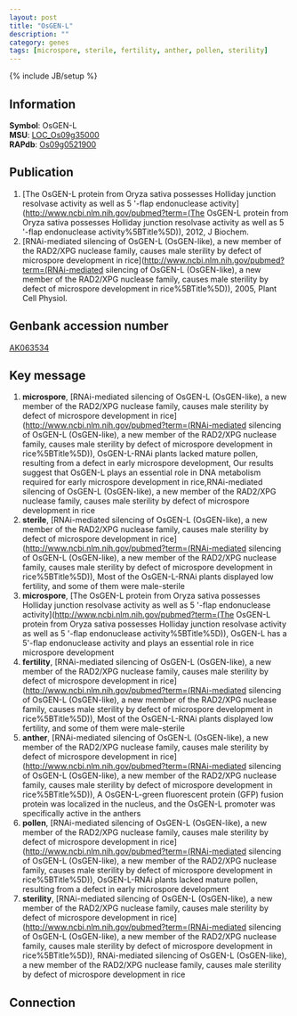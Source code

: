 ```yaml
---
layout: post
title: "OsGEN-L"
description: ""
category: genes
tags: [microspore, sterile, fertility, anther, pollen, sterility]
---
```

{% include JB/setup %}

## Information
__Symbol__: OsGEN-L  
__MSU__: [LOC_Os09g35000](http://rice.plantbiology.msu.edu/cgi-bin/ORF_infopage.cgi?orf=LOC_Os09g35000)  
__RAPdb__: [Os09g0521900](http://rapdb.dna.affrc.go.jp/viewer/gbrowse_details/irgsp1?name=Os09g0521900)  

## Publication
1. [The OsGEN-L protein from Oryza sativa possesses Holliday junction resolvase activity as well as 5 '-flap endonuclease activity](http://www.ncbi.nlm.nih.gov/pubmed?term=(The OsGEN-L protein from Oryza sativa possesses Holliday junction resolvase activity as well as 5 '-flap endonuclease activity%5BTitle%5D)), 2012, J Biochem.
2. [RNAi-mediated silencing of OsGEN-L (OsGEN-like), a new member of the RAD2/XPG nuclease family, causes male sterility by defect of microspore development in rice](http://www.ncbi.nlm.nih.gov/pubmed?term=(RNAi-mediated silencing of OsGEN-L (OsGEN-like), a new member of the RAD2/XPG nuclease family, causes male sterility by defect of microspore development in rice%5BTitle%5D)), 2005, Plant Cell Physiol.

## Genbank accession number
[AK063534](http://www.ncbi.nlm.nih.gov/nuccore/AK063534)

## Key message
1. __microspore__, [RNAi-mediated silencing of OsGEN-L (OsGEN-like), a new member of the RAD2/XPG nuclease family, causes male sterility by defect of microspore development in rice](http://www.ncbi.nlm.nih.gov/pubmed?term=(RNAi-mediated silencing of OsGEN-L (OsGEN-like), a new member of the RAD2/XPG nuclease family, causes male sterility by defect of microspore development in rice%5BTitle%5D)),  OsGEN-L-RNAi plants lacked mature pollen, resulting from a defect in early microspore development, Our results suggest that OsGEN-L plays an essential role in DNA metabolism required for early microspore development in rice,RNAi-mediated silencing of OsGEN-L (OsGEN-like), a new member of the RAD2/XPG nuclease family, causes male sterility by defect of microspore development in rice
2. __sterile__, [RNAi-mediated silencing of OsGEN-L (OsGEN-like), a new member of the RAD2/XPG nuclease family, causes male sterility by defect of microspore development in rice](http://www.ncbi.nlm.nih.gov/pubmed?term=(RNAi-mediated silencing of OsGEN-L (OsGEN-like), a new member of the RAD2/XPG nuclease family, causes male sterility by defect of microspore development in rice%5BTitle%5D)),  Most of the OsGEN-L-RNAi plants displayed low fertility, and some of them were male-sterile
3. __microspore__, [The OsGEN-L protein from Oryza sativa possesses Holliday junction resolvase activity as well as 5 '-flap endonuclease activity](http://www.ncbi.nlm.nih.gov/pubmed?term=(The OsGEN-L protein from Oryza sativa possesses Holliday junction resolvase activity as well as 5 '-flap endonuclease activity%5BTitle%5D)), OsGEN-L has a 5'-flap endonuclease activity and plays an essential role in rice microspore development
4. __fertility__, [RNAi-mediated silencing of OsGEN-L (OsGEN-like), a new member of the RAD2/XPG nuclease family, causes male sterility by defect of microspore development in rice](http://www.ncbi.nlm.nih.gov/pubmed?term=(RNAi-mediated silencing of OsGEN-L (OsGEN-like), a new member of the RAD2/XPG nuclease family, causes male sterility by defect of microspore development in rice%5BTitle%5D)),  Most of the OsGEN-L-RNAi plants displayed low fertility, and some of them were male-sterile
5. __anther__, [RNAi-mediated silencing of OsGEN-L (OsGEN-like), a new member of the RAD2/XPG nuclease family, causes male sterility by defect of microspore development in rice](http://www.ncbi.nlm.nih.gov/pubmed?term=(RNAi-mediated silencing of OsGEN-L (OsGEN-like), a new member of the RAD2/XPG nuclease family, causes male sterility by defect of microspore development in rice%5BTitle%5D)),  A OsGEN-L-green fluorescent protein (GFP) fusion protein was localized in the nucleus, and the OsGEN-L promoter was specifically active in the anthers
6. __pollen__, [RNAi-mediated silencing of OsGEN-L (OsGEN-like), a new member of the RAD2/XPG nuclease family, causes male sterility by defect of microspore development in rice](http://www.ncbi.nlm.nih.gov/pubmed?term=(RNAi-mediated silencing of OsGEN-L (OsGEN-like), a new member of the RAD2/XPG nuclease family, causes male sterility by defect of microspore development in rice%5BTitle%5D)),  OsGEN-L-RNAi plants lacked mature pollen, resulting from a defect in early microspore development
7. __sterility__, [RNAi-mediated silencing of OsGEN-L (OsGEN-like), a new member of the RAD2/XPG nuclease family, causes male sterility by defect of microspore development in rice](http://www.ncbi.nlm.nih.gov/pubmed?term=(RNAi-mediated silencing of OsGEN-L (OsGEN-like), a new member of the RAD2/XPG nuclease family, causes male sterility by defect of microspore development in rice%5BTitle%5D)), RNAi-mediated silencing of OsGEN-L (OsGEN-like), a new member of the RAD2/XPG nuclease family, causes male sterility by defect of microspore development in rice

## Connection


